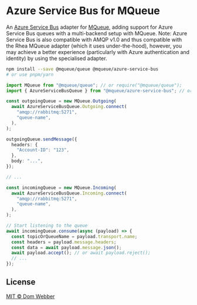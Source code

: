 # Azure Service Bus for MQueue

An [Azure Service Bus](https://azure.microsoft.com/products/service-bus) adapter
for
[MQueue](https://github.com/domwebber/mqueue/blob/main/packages/queue/README.md),
adding support for Azure Service Bus queues with a multi-backend setup with
MQueue. Note: Azure Service Bus is also compatible with AMQP v1.0 and thus
compatible with the Rhea MQueue adapter (which it uses under-the-hood), however,
you may achieve a better experience (particularly with Azure authentication and
identity) by using the specialised adapter.

```bash
npm install --save @mqueue/queue @mqueue/azure-service-bus
# or use pnpm/yarn
```

```ts
import MQueue from "@mqueue/queue"; // or require("@mqueue/queue");
import { AzureServiceBusQueue } from "@mqueue/azure-service-bus"; // or require("@mqueue/azure-service-bus");

const outgoingQueue = new MQueue.Outgoing(
  await AzureServiceBusQueue.Outgoing.connect(
    "amqp://rabbitmq:5271",
    "queue-name",
  ),
);

outgoingQueue.sendMessage({
  headers: {
    "Account-ID": "123",
  },
  body: "...",
});

// ...

const incomingQueue = new MQueue.Incoming(
  await AzureServiceBusQueue.Incoming.connect(
    "amqp://rabbitmq:5271",
    "queue-name",
  ),
);

// Start listening to the queue
await incomingQueue.consume(async (payload) => {
  const topicOrQueueName = payload.transport.name;
  const headers = payload.message.headers;
  const data = await payload.message.json();
  await payload.accept(); // or await payload.reject();
  // ...
});
```

## License

[MIT © Dom Webber](./LICENSE)
